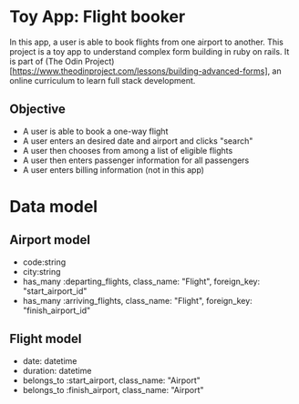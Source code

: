 # Toy App: Flight booker

In this app, a user is able to book flights from one airport to another. This project is a toy app to understand complex form building in ruby on rails. It is part of (The Odin Project)[https://www.theodinproject.com/lessons/building-advanced-forms], an online curriculum to learn full stack development. 

## Objective
- A user is able to book a one-way flight
- A user enters an desired date and airport and clicks "search" 
- A user then chooses from among a list of eligible flights
- A user then enters passenger information for all passengers
- A user enters billing information (not in this app)

# Data model

## Airport model
- code:string 
- city:string 
- has_many :departing_flights, class_name: "Flight", foreign_key: "start_airport_id"
- has_many :arriving_flights, class_name: "Flight", foreign_key: "finish_airport_id"

## Flight model
- date: datetime
- duration: datetime 
- belongs_to :start_airport, class_name: "Airport"
- belongs_to :finish_airport, class_name: "Airport"

